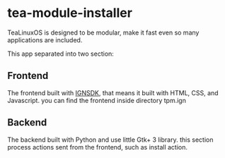 # tea-module-installer
TeaLinuxOS is designed to be modular, make it fast even so many applications are included.

This app separated into two section:
## Frontend
The frontend built with [IGNSDK](http://ignsdk.web.id/), that means it built with HTML, CSS, and Javascript.
you can find the frontend inside directory tpm.ign
 
## Backend
The backend built with Python and use little Gtk+ 3 library. this section process actions sent from the frontend, such as install action.
